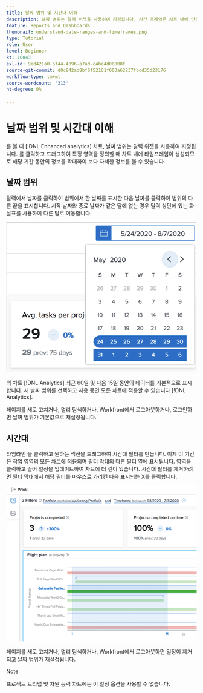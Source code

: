 ```yaml
---
title: 날짜 범위 및 시간대 이해
description: 날짜 범위는 달력 위젯을 사용하여 지정됩니다. 시간 프레임은 차트 내에 만들어집니다.
feature: Reports and Dashboards
thumbnail: understand-date-ranges-and-timeframes.png
type: Tutorial
role: User
level: Beginner
kt: 10043
exl-id: 9ed421a0-5f44-4096-a7ad-c4be4d00808f
source-git-commit: d0c842ad8bf6f52161f003a62237fbcd35d23176
workflow-type: tm+mt
source-wordcount: '313'
ht-degree: 0%

---
```


# 날짜 범위 및 시간대 이해

를 볼 때 [!DNL Enhanced analytics] 차트, 날짜 범위는 달력 위젯을 사용하여 지정됩니다. 를 클릭하고 드래그하여 특정 영역을 정의할 때 차트 내에 타임프레임이 생성되므로 해당 기간 동안의 정보를 확대하여 보다 자세한 정보를 볼 수 있습니다.

## 날짜 범위

달력에서 날짜를 클릭하여 범위에서 한 날짜를 표시한 다음 날짜를 클릭하여 범위의 다른 끝을 표시합니다. 시작 날짜와 종료 날짜가 같은 달에 없는 경우 달력 상단에 있는 화살표를 사용하여 다른 달로 이동합니다.

![달력 위젯을 사용하여 날짜 범위를 선택하는 이미지](assets/section-1-3.png)

의 차트 [!DNL Analytics] 최근 60일 및 다음 15일 동안의 데이터를 기본적으로 표시합니다. 새 날짜 범위를 선택하고 사용 중인 모든 차트에 적용할 수 있습니다 [!DNL Analytics].

페이지를 새로 고치거나, 멀리 탐색하거나, Workfront에서 로그아웃하거나, 로그인하면 날짜 범위가 기본값으로 재설정됩니다.

## 시간대

타임라인 을 클릭하고 원하는 섹션을 드래그하여 시간대 필터를 만듭니다. 이제 이 기간은 작업 영역의 모든 차트에 적용되며 필터 막대의 다른 필터 옆에 표시됩니다. 영역을 클릭하고 끌어 일정을 업데이트하여 차트에 더 깊이 있습니다. 시간대 필터를 제거하려면 필터 막대에서 해당 필터를 마우스로 가리킨 다음 표시되는 X를 클릭합니다.

![클릭한 후 드래그하여 날짜 범위를 선택하는 이미지](assets/section-1-4.png)

페이지를 새로 고치거나, 멀리 탐색하거나, Workfront에서 로그아웃하면 일정이 제거되고 날짜 범위가 재설정됩니다.

>[!NOTE]
>
>프로젝트 트리맵 및 자원 능력 차트에는 이 일정 옵션을 사용할 수 없습니다.
